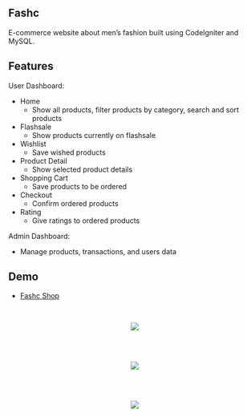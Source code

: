 ## Fashc
E-commerce website about men’s fashion built using CodeIgniter and MySQL.


## Features
User Dashboard:
* Home
  * Show all products, filter products by category, search and sort products
* Flashsale
	* Show products currently on flashsale
* Wishlist
	* Save wished products
* Product Detail
	* Show selected product details
* Shopping Cart
	* Save products to be ordered
* Checkout
	* Confirm ordered products
* Rating
	* Give ratings to ordered products

Admin Dashboard:
* Manage products, transactions, and users data

## Demo
* [Fashc Shop](http://fashc.000webhostapp.com/)

<br>
<p align="center">
  <img src="docs/home.gif">
</p>
<br>

<br>
<p align="center">
  <img src="docs/user.gif">
</p>
<br>

<br>
<p align="center">
  <img src="docs/admin.gif">
</p>
<br>
